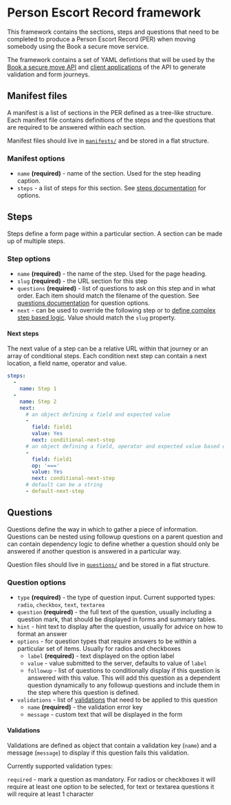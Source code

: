 # Person Escort Record framework

This framework contains the sections, steps and questions that need to be completed to produce
a Person Escort Record (PER) when moving somebody using the Book a secure move service.

The framework contains a set of YAML defintions that will be used by the [Book a secure move API](https://github.com/ministryofjustice/hmpps-book-secure-move-api)
and [client applications](https://github.com/ministryofjustice/hmpps-book-secure-move-frontend) of the API to generate validation and form journeys.

## Manifest files

A manifest is a list of sections in the PER defined as a tree-like structure. Each manifest file contains definitions of the steps and the questions that are required to be answered within each section.

Manifest files should live in [`manifests/`](./manifests) and be stored in a flat structure.

### Manifest options

- `name` **(required)** - name of the section. Used for the step heading caption.
- `steps` - a list of steps for this section. See [steps documentation](#steps) for options.

## Steps

Steps define a form page within a particular section. A section can be made up of multiple steps.

### Step options

- `name` **(required)** - the name of the step. Used for the page heading.
- `slug` **(required)** - the URL section for this step
- `questions` **(required)** - list of questions to ask on this step and in what order. Each item should match the filename of the question. See [questions documentation](#questions) for question options.
- `next` - can be used to override the following step or to [define complex step based logic](#next-steps). Value should match the `slug` property.

#### Next steps

The next value of a step can be a relative URL within that journey or an array of conditional steps. Each condition next step can contain a next location, a field name, operator and value.

```yaml
steps:
  -
    name: Step 1
  -
    name: Step 2
    next:
      # an object defining a field and expected value
      -
        field: field1
        value: Yes
        next: conditional-next-step
      # an object defining a field, operator and expected value based on operator
      -
        field: field1
        op: '==='
        value: Yes
        next: conditional-next-step
      # default can be a string
      - default-next-step
```

## Questions

Questions define the way in which to gather a piece of information. Questions can be nested using followup questions on a parent
question and can contain dependency logic to define whether a question should only be answered if another question is answered
in a particular way.

Question files should live in [`questions/`](./questions) and be stored in a flat structure.

### Question options

- `type` **(required)** - the type of question input. Current supported types: `radio`, `checkbox`, `text`, `textarea`
- `question` **(required)** - the full text of the question, usually including a question mark, that should be displayed in forms and summary tables.
- `hint` - hint text to display after the question, usually for advice on how to format an answer
- `options` - for question types that require answers to be within a particular set of items. Usually for radios and checkboxes
  - `label` **(required)** - text displayed on the option label
  - `value` - value submitted to the server, defaults to value of `label`
  - `followup` - list of questions to conditionally display if this question is answered with this value. This will add this question as a dependent question dynamically to any followup questions and include them in the step where this question is defined.
- `validations` - list of [validations](#validations) that need to be applied to this question
  - `name` **(required)** - the validation error key
  - `message` - custom text that will be displayed in the form

#### Validations

Validations are defined as object that contain a validation key (`name`) and a message (`message`) to display if this question fails this validation.

Currently supported validation types:

`required` - mark a question as mandatory. For radios or checkboxes it will require at least one option to be selected, for text or textarea questions it will require at least 1 character

